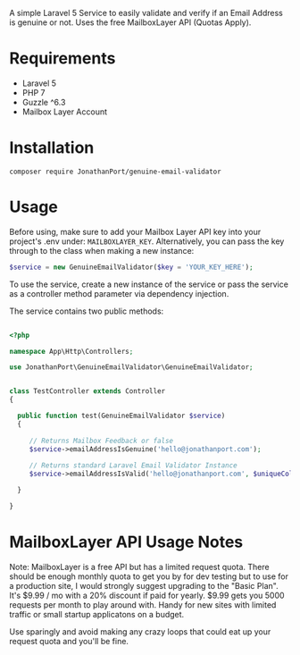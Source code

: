 A simple Laravel 5 Service to easily validate and verify if an Email Address is genuine or not. Uses the free MailboxLayer API (Quotas Apply).


# Requirements
* Laravel 5
* PHP 7
* Guzzle ^6.3
* Mailbox Layer Account


# Installation
`composer require JonathanPort/genuine-email-validator`


# Usage
Before using, make sure to add your Mailbox Layer API key into your project's .env under: `MAILBOXLAYER_KEY`. Alternatively, you can pass the key through to the class when making a new instance:

```php
$service = new GenuineEmailValidator($key = 'YOUR_KEY_HERE');
```

To use the service, create a new instance of the service or pass the service as a controller method parameter via dependency injection. 

The service contains two public methods:


```php

<?php

namespace App\Http\Controllers;

use JonathanPort\GenuineEmailValidator\GenuineEmailValidator;


class TestController extends Controller
{

  public function test(GenuineEmailValidator $service)
  {
    
     // Returns Mailbox Feedback or false
     $service->emailAddressIsGenuine('hello@jonathanport.com');
     
     // Returns standard Laravel Email Validator Instance
     $service->emailAddressIsValid('hello@jonathanport.com', $uniqueColumn = 'users');

  }

}


```

# MailboxLayer API Usage Notes
Note:
MailboxLayer is a free API but has a limited request quota. There should be enough monthly quota to get you by for dev testing but to use for a production site, I would strongly suggest upgrading to the "Basic Plan". It's $9.99 / mo with a 20% discount if paid for yearly. $9.99 gets you 5000 requests per month to play around with. Handy for new sites with limited traffic or small startup applicatons on a budget.

Use sparingly and avoid making any crazy loops that could eat up your request quota and you'll be fine.



